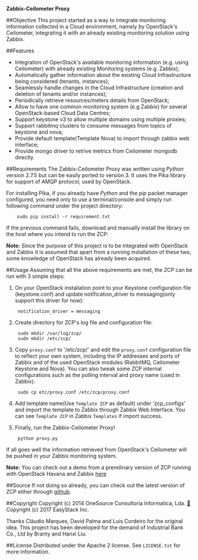 **Zabbix-Ceilometer Proxy**

##Objective
This project started as a way to integrate monitoring information collected in a Cloud environment, namely by OpenStack's Ceilometer, integrating it with an already existing monitoring solution using Zabbix.

##Features
* Integration of OpenStack's available monitoring information (e.g. using Ceilometer) with already existing Monitoring systems (e.g. Zabbix);
* Automatically gather information about the existing Cloud Infrastructure being considered (tenants, instances);
* Seamlessly handle changes in the Cloud Infrastructure (creation and deletion of tenants and/or instances);
* Periodically retrieve resources/meters details from OpenStack;
* Allow to have one common monitoring system (e.g Zabbix) for several OpenStack-based Cloud Data Centres;
* Support keystone v3 to allow multiple domains using multiple proxies;
* Support rabbitmq clusters to consume messages from topics of keystone and nova;
* Provide default template(Template Nova) to import through zabbix web interface;
* Provide mongo driver to retrive metrics from Ceilometer mongodb directly.

##Requirements
The Zabbix-Ceilometer Proxy was written using _Python_ version 2.7.5 but can be easily ported to version 3. It uses the Pika library for support of AMQP protocol, used by OpenStack.

For installing Pika, if you already have _Python_ and the _pip_ packet manager configured, you need only to use a terminal/console and simply run following command under the project directory:

		sudo pip install -r requirement.txt

If the previous command fails, download and manually install the library on the host where you intend to run the ZCP:

**Note:** Since the purpose of this project is to be integrated with OpenStack and Zabbix it is assumed that apart from a running installation of these two, some knowledge of OpenStack has already been acquired.

##Usage
Assuming that all the above requirements are met, the ZCP can be run with 3 simple steps:

1. On your OpenStack installation point to your Keystone configuration file (keystone.conf) and update notification_driver to messaging(only support this driver for now):

		notification_driver = messaging

2. Create directory for ZCP's log file and configuration file:

		sudo mkdir /var/log/zcp/
		sudo mkdir /etc/zcp/

2. Copy `proxy.conf` to '/etc/zcp/' and edit the `proxy.conf` configuration file to reflect your own system, including the IP addresses and ports of Zabbix and of the used OpenStack modules (RabbitMQ, Ceilometer Keystone and Nova). You can also tweak some ZCP internal configurations such as the polling interval and proxy name (used in Zabbix).

		sudo cp etc/proxy.conf /etc/zcp/proxy.conf

3. Add template name(Use `Template ZCP` as default) under 'zcp_configs' and import the template to Zabbix through Zabbix Web Interface. You can see `Template ZCP` in Zabbix `Templates` if import success.

4. Finally, run the Zabbix-Ceilometer Proxy!

		python proxy.py

If all goes well the information retrieved from OpenStack's Ceilometer will be pushed in your Zabbix monitoring system.

**Note:** You can check out a demo from a premilinary version of ZCP running with OpenStack Havana and Zabbix [here](https://www.youtube.com/watch?v=DXz-W9fgvRk)

##Source
If not doing so already, you can check out the latest version of ZCP either through [github](https://github.com/apolloliu/ZCP).

##Copyright
Copyright (c) 2014 OneSource Consultoria Informatica, Lda. [🔗](http://www.onesource.pt)
Copyright (c) 2017 EasyStack Inc.

Thanks Cláudio Marques, David Palma and Luis Cordeiro for the original idea.
This project has been developed for the demand of Industrial Bank Co., Ltd by Branty and Hanxi Liu.

##License
Distributed under the Apache 2 license. See ``LICENSE.txt`` for more information.
